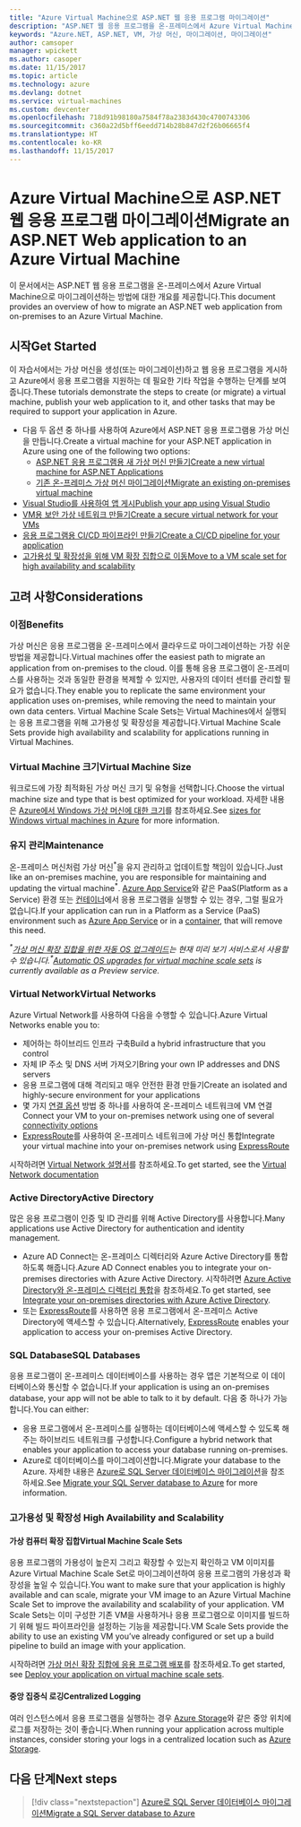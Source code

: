 ```yaml
---
title: "Azure Virtual Machine으로 ASP.NET 웹 응용 프로그램 마이그레이션"
description: "ASP.NET 웹 응용 프로그램을 온-프레미스에서 Azure Virtual Machine으로 마이그레이션하는 방법에 대해 알아봅니다."
keywords: "Azure.NET, ASP.NET, VM, 가상 머신, 마이그레이션, 마이그레이션"
author: camsoper
manager: wpickett
ms.author: casoper
ms.date: 11/15/2017
ms.topic: article
ms.technology: azure
ms.devlang: dotnet
ms.service: virtual-machines
ms.custom: devcenter
ms.openlocfilehash: 718d91b98180a7584f78a2383d430c4700743306
ms.sourcegitcommit: c360a22d5bff6eedd714b28b847d2f26b06665f4
ms.translationtype: HT
ms.contentlocale: ko-KR
ms.lasthandoff: 11/15/2017
---
```

# <a name="migrate-an-aspnet-web-application-to-an-azure-virtual-machine"></a><span data-ttu-id="73e8b-104">Azure Virtual Machine으로 ASP.NET 웹 응용 프로그램 마이그레이션</span><span class="sxs-lookup"><span data-stu-id="73e8b-104">Migrate an ASP.NET Web application to an Azure Virtual Machine</span></span>

<span data-ttu-id="73e8b-105">이 문서에서는 ASP.NET 웹 응용 프로그램을 온-프레미스에서 Azure Virtual Machine으로 마이그레이션하는 방법에 대한 개요를 제공합니다.</span><span class="sxs-lookup"><span data-stu-id="73e8b-105">This document provides an overview of how to migrate an ASP.NET web application from on-premises to an Azure Virtual Machine.</span></span>

## <a name="get-started"></a><span data-ttu-id="73e8b-106">시작</span><span class="sxs-lookup"><span data-stu-id="73e8b-106">Get Started</span></span>

<span data-ttu-id="73e8b-107">이 자습서에서는 가상 머신을 생성(또는 마이그레이션)하고 웹 응용 프로그램을 게시하고 Azure에서 응용 프로그램을 지원하는 데 필요한 기타 작업을 수행하는 단계를 보여줍니다.</span><span class="sxs-lookup"><span data-stu-id="73e8b-107">These tutorials demonstrate the steps to create (or migrate) a virtual machine, publish your web application to it, and other tasks that may be required to support your application in Azure.</span></span>

- <span data-ttu-id="73e8b-108">다음 두 옵션 중 하나를 사용하여 Azure에서 ASP.NET 응용 프로그램용 가상 머신을 만듭니다.</span><span class="sxs-lookup"><span data-stu-id="73e8b-108">Create a virtual machine for your ASP.NET application in Azure using one of the following two options:</span></span>
    - [<span data-ttu-id="73e8b-109">ASP.NET 응용 프로그램용 새 가상 머신 만들기</span><span class="sxs-lookup"><span data-stu-id="73e8b-109">Create a new virtual machine for ASP.NET Applications</span></span>](https://go.microsoft.com/fwlink/?linkid=863237)
    - [<span data-ttu-id="73e8b-110">기존 온-프레미스 가상 머신 마이그레이션</span><span class="sxs-lookup"><span data-stu-id="73e8b-110">Migrate an existing on-premises virtual machine</span></span>](https://docs.microsoft.com/azure/site-recovery/tutorial-migrate-on-premises-to-azure)
- [<span data-ttu-id="73e8b-111">Visual Studio를 사용하여 앱 게시</span><span class="sxs-lookup"><span data-stu-id="73e8b-111">Publish your app using Visual Studio</span></span>](https://go.microsoft.com/fwlink/?linkid=863240)
- [<span data-ttu-id="73e8b-112">VM용 보안 가상 네트워크 만들기</span><span class="sxs-lookup"><span data-stu-id="73e8b-112">Create a secure virtual network for your VMs</span></span>](https://docs.microsoft.com/azure/virtual-network/virtual-network-get-started-vnet-subnet)
- [<span data-ttu-id="73e8b-113">응용 프로그램용 CI/CD 파이프라인 만들기</span><span class="sxs-lookup"><span data-stu-id="73e8b-113">Create a CI/CD pipeline for your application</span></span>](https://docs.microsoft.com/vsts/build-release/apps/cd/deploy-webdeploy-iis-deploygroups)
- [<span data-ttu-id="73e8b-114">고가용성 및 확장성을 위해 VM 확장 집합으로 이동</span><span class="sxs-lookup"><span data-stu-id="73e8b-114">Move to a VM scale set for high availability and scalability</span></span>](https://docs.microsoft.com/azure/virtual-machine-scale-sets/virtual-machine-scale-sets-deploy-app)

## <a name="considerations"></a><span data-ttu-id="73e8b-115">고려 사항</span><span class="sxs-lookup"><span data-stu-id="73e8b-115">Considerations</span></span>

### <a name="benefits"></a><span data-ttu-id="73e8b-116">이점</span><span class="sxs-lookup"><span data-stu-id="73e8b-116">Benefits</span></span>

<span data-ttu-id="73e8b-117">가상 머신은 응용 프로그램을 온-프레미스에서 클라우드로 마이그레이션하는 가장 쉬운 방법을 제공합니다.</span><span class="sxs-lookup"><span data-stu-id="73e8b-117">Virtual machines offer the easiest path to migrate an application from on-premises to the cloud.</span></span>  <span data-ttu-id="73e8b-118">이를 통해 응용 프로그램이 온-프레미스를 사용하는 것과 동일한 환경을 복제할 수 있지만, 사용자의 데이터 센터를 관리할 필요가 없습니다.</span><span class="sxs-lookup"><span data-stu-id="73e8b-118">They enable you to replicate the same environment your application uses on-premises, while removing the need to maintain your own data centers.</span></span>  <span data-ttu-id="73e8b-119">Virtual Machine Scale Sets는 Virtual Machines에서 실행되는 응용 프로그램을 위해 고가용성 및 확장성을 제공합니다.</span><span class="sxs-lookup"><span data-stu-id="73e8b-119">Virtual Machine Scale Sets provide high availability and scalability for applications running in Virtual Machines.</span></span>

### <a name="virtual-machine-size"></a><span data-ttu-id="73e8b-120">Virtual Machine 크기</span><span class="sxs-lookup"><span data-stu-id="73e8b-120">Virtual Machine Size</span></span>

<span data-ttu-id="73e8b-121">워크로드에 가장 최적화된 가상 머신 크기 및 유형을 선택합니다.</span><span class="sxs-lookup"><span data-stu-id="73e8b-121">Choose the virtual machine size and type that is best optimized for your workload.</span></span>  <span data-ttu-id="73e8b-122">자세한 내용은 [Azure에서 Windows 가상 머신에 대한 크기](https://docs.microsoft.com/azure/virtual-machines/windows/sizes)를 참조하세요.</span><span class="sxs-lookup"><span data-stu-id="73e8b-122">See [sizes for Windows virtual machines in Azure](https://docs.microsoft.com/azure/virtual-machines/windows/sizes) for more information.</span></span>

### <a name="maintenance"></a><span data-ttu-id="73e8b-123">유지 관리</span><span class="sxs-lookup"><span data-stu-id="73e8b-123">Maintenance</span></span>

<span data-ttu-id="73e8b-124">온-프레미스 머신처럼 가상 머신<sup>&#42;</sup>을 유지 관리하고 업데이트할 책임이 있습니다.</span><span class="sxs-lookup"><span data-stu-id="73e8b-124">Just like an on-premises machine, you are responsible for maintaining and updating the virtual machine<sup>&#42;</sup>.</span></span>  <span data-ttu-id="73e8b-125">[Azure App Service](https://docs.microsoft.com/azure/app-service/)와 같은 PaaS(Platform as a Service) 환경 또는 [컨테이너](https://docs.microsoft.com/azure/app-service/containers/)에서 응용 프로그램을 실행할 수 있는 경우, 그럴 필요가 없습니다.</span><span class="sxs-lookup"><span data-stu-id="73e8b-125">If your application can run in a Platform as a Service (PaaS) environment such as [Azure App Service](https://docs.microsoft.com/azure/app-service/) or in a [container](https://docs.microsoft.com/azure/app-service/containers/), that will remove this need.</span></span>

<span data-ttu-id="73e8b-126">*<sup>&#42;</sup>[가상 머신 확장 집합을 위한 자동 OS 업그레이드](https://docs.microsoft.com/azure/virtual-machine-scale-sets/virtual-machine-scale-sets-automatic-upgrade)는 현재 미리 보기 서비스로서 사용할 수 있습니다.*</span><span class="sxs-lookup"><span data-stu-id="73e8b-126">*<sup>&#42;</sup>[Automatic OS upgrades for virtual machine scale sets](https://docs.microsoft.com/azure/virtual-machine-scale-sets/virtual-machine-scale-sets-automatic-upgrade) is currently available as a Preview service.*</span></span>

### <a name="virtual-networks"></a><span data-ttu-id="73e8b-127">Virtual Network</span><span class="sxs-lookup"><span data-stu-id="73e8b-127">Virtual Networks</span></span>

<span data-ttu-id="73e8b-128">Azure Virtual Network를 사용하여 다음을 수행할 수 있습니다.</span><span class="sxs-lookup"><span data-stu-id="73e8b-128">Azure Virtual Networks enable you to:</span></span>
- <span data-ttu-id="73e8b-129">제어하는 하이브리드 인프라 구축</span><span class="sxs-lookup"><span data-stu-id="73e8b-129">Build a hybrid infrastructure that you control</span></span>
- <span data-ttu-id="73e8b-130">자체 IP 주소 및 DNS 서버 가져오기</span><span class="sxs-lookup"><span data-stu-id="73e8b-130">Bring your own IP addresses and DNS servers</span></span>
- <span data-ttu-id="73e8b-131">응용 프로그램에 대해 격리되고 매우 안전한 환경 만들기</span><span class="sxs-lookup"><span data-stu-id="73e8b-131">Create an isolated and highly-secure environment for your applications</span></span>
- <span data-ttu-id="73e8b-132">몇 가지 [연결 옵션](https://docs.microsoft.com/azure/vpn-gateway/vpn-gateway-about-vpngateways#s2smulti) 방법 중 하나를 사용하여 온-프레미스 네트워크에 VM 연결</span><span class="sxs-lookup"><span data-stu-id="73e8b-132">Connect your VM to your on-premises network using one of several [connectivity options](https://docs.microsoft.com/azure/vpn-gateway/vpn-gateway-about-vpngateways#s2smulti)</span></span>
- <span data-ttu-id="73e8b-133">[ExpressRoute](https://azure.microsoft.com/services/expressroute/)를 사용하여 온-프레미스 네트워크에 가상 머신 통합</span><span class="sxs-lookup"><span data-stu-id="73e8b-133">Integrate your virtual machine into your on-premises network using [ExpressRoute](https://azure.microsoft.com/services/expressroute/)</span></span>

<span data-ttu-id="73e8b-134">시작하려면 [Virtual Network 설명서](https://docs.microsoft.com/azure/virtual-network/)를 참조하세요.</span><span class="sxs-lookup"><span data-stu-id="73e8b-134">To get started, see the [Virtual Network documentation](https://docs.microsoft.com/azure/virtual-network/)</span></span>

### <a name="active-directory"></a><span data-ttu-id="73e8b-135">Active Directory</span><span class="sxs-lookup"><span data-stu-id="73e8b-135">Active Directory</span></span>
<span data-ttu-id="73e8b-136">많은 응용 프로그램이 인증 및 ID 관리를 위해 Active Directory를 사용합니다.</span><span class="sxs-lookup"><span data-stu-id="73e8b-136">Many applications use Active Directory for authentication and identity management.</span></span>  
- <span data-ttu-id="73e8b-137">Azure AD Connect는 온-프레미스 디렉터리와 Azure Active Directory를 통합하도록 해줍니다.</span><span class="sxs-lookup"><span data-stu-id="73e8b-137">Azure AD Connect enables you to integrate your on-premises directories with Azure Active Directory.</span></span>  <span data-ttu-id="73e8b-138">시작하려면 [Azure Active Directory와 온-프레미스 디렉터리 통합](https://docs.microsoft.com/azure/active-directory/connect/active-directory-aadconnect)을 참조하세요.</span><span class="sxs-lookup"><span data-stu-id="73e8b-138">To get started, see [Integrate your on-premises directories with Azure Active Directory](https://docs.microsoft.com/azure/active-directory/connect/active-directory-aadconnect).</span></span>  
- <span data-ttu-id="73e8b-139">또는 [ExpressRoute](https://azure.microsoft.com/services/expressroute/)를 사용하면 응용 프로그램에서 온-프레미스 Active Directory에 액세스할 수 있습니다.</span><span class="sxs-lookup"><span data-stu-id="73e8b-139">Alternatively, [ExpressRoute](https://azure.microsoft.com/services/expressroute/) enables your application to access your on-premises Active Directory.</span></span>

### <a name="sql-databases"></a><span data-ttu-id="73e8b-140">SQL Database</span><span class="sxs-lookup"><span data-stu-id="73e8b-140">SQL Databases</span></span>

<span data-ttu-id="73e8b-141">응용 프로그램이 온-프레미스 데이터베이스를 사용하는 경우 앱은 기본적으로 이 데이터베이스와 통신할 수 없습니다.</span><span class="sxs-lookup"><span data-stu-id="73e8b-141">If your application is using an on-premises database, your app will not be able to talk to it by default.</span></span> <span data-ttu-id="73e8b-142">다음 중 하나가 가능합니다.</span><span class="sxs-lookup"><span data-stu-id="73e8b-142">You can either:</span></span>
- <span data-ttu-id="73e8b-143">응용 프로그램에서 온-프레미스를 실행하는 데이터베이스에 액세스할 수 있도록 해주는 하이브리드 네트워크를 구성합니다.</span><span class="sxs-lookup"><span data-stu-id="73e8b-143">Configure a hybrid network that enables your application to access your database running on-premises.</span></span>  
- <span data-ttu-id="73e8b-144">Azure로 데이터베이스를 마이그레이션합니다.</span><span class="sxs-lookup"><span data-stu-id="73e8b-144">Migrate your database to the Azure.</span></span>  <span data-ttu-id="73e8b-145">자세한 내용은 [Azure로 SQL Server 데이터베이스 마이그레이션](dotnet-howto-migrate-sql.md)을 참조하세요.</span><span class="sxs-lookup"><span data-stu-id="73e8b-145">See [Migrate your SQL Server database to Azure](dotnet-howto-migrate-sql.md) for more information.</span></span>

### <a name="high-availability-and-scalability"></a><span data-ttu-id="73e8b-146">고가용성 및 확장성 </span><span class="sxs-lookup"><span data-stu-id="73e8b-146">High Availability and Scalability</span></span>

#### <a name="virtual-machine-scale-sets"></a><span data-ttu-id="73e8b-147">가상 컴퓨터 확장 집합</span><span class="sxs-lookup"><span data-stu-id="73e8b-147">Virtual Machine Scale Sets</span></span>
<span data-ttu-id="73e8b-148">응용 프로그램의 가용성이 높은지 그리고 확장할 수 있는지 확인하고 VM 이미지를 Azure Virtual Machine Scale Set로 마이그레이션하여 응용 프로그램의 가용성과 확장성을 높일 수 있습니다.</span><span class="sxs-lookup"><span data-stu-id="73e8b-148">You want to make sure that your application is highly available and can scale, migrate your VM image to an Azure Virtual Machine Scale Set to improve the availability and scalability of your application.</span></span>  <span data-ttu-id="73e8b-149">VM Scale Sets는 이미 구성한 기존 VM을 사용하거나 응용 프로그램으로 이미지를 빌드하기 위해 빌드 파이프라인을 설정하는 기능을 제공합니다.</span><span class="sxs-lookup"><span data-stu-id="73e8b-149">VM Scale Sets provide the ability to use an existing VM you’ve already configured or set up a build pipeline to build an image with your application.</span></span>  

<span data-ttu-id="73e8b-150">시작하려면 [가상 머신 확장 집합에 응용 프로그램 배포](https://docs.microsoft.com/azure/virtual-machine-scale-sets/virtual-machine-scale-sets-deploy-app)를 참조하세요.</span><span class="sxs-lookup"><span data-stu-id="73e8b-150">To get started, see [Deploy your application on virtual machine scale sets](https://docs.microsoft.com/azure/virtual-machine-scale-sets/virtual-machine-scale-sets-deploy-app).</span></span>

#### <a name="centralized-logging"></a><span data-ttu-id="73e8b-151">중앙 집중식 로깅</span><span class="sxs-lookup"><span data-stu-id="73e8b-151">Centralized Logging</span></span>
<span data-ttu-id="73e8b-152">여러 인스턴스에서 응용 프로그램을 실행하는 경우 [Azure Storage](https://docs.microsoft.com/azure/storage/)와 같은 중앙 위치에 로그를 저장하는 것이 좋습니다.</span><span class="sxs-lookup"><span data-stu-id="73e8b-152">When running your application across multiple instances, consider storing your logs in a centralized location such as [Azure Storage](https://docs.microsoft.com/azure/storage/).</span></span>

## <a name="next-steps"></a><span data-ttu-id="73e8b-153">다음 단계</span><span class="sxs-lookup"><span data-stu-id="73e8b-153">Next steps</span></span>

> [!div class="nextstepaction"]
> [<span data-ttu-id="73e8b-154">Azure로 SQL Server 데이터베이스 마이그레이션</span><span class="sxs-lookup"><span data-stu-id="73e8b-154">Migrate a SQL Server database to Azure</span></span>](dotnet-howto-migrate-sql.md)